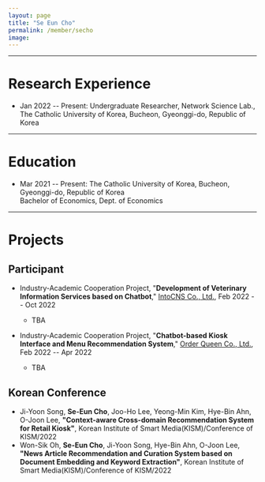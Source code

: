 ```yaml
---
layout: page
title: "Se Eun Cho"
permalink: /member/secho
image: 
---
```


***

Research Experience
============
* Jan 2022 -- Present: Undergraduate Researcher, Network Science Lab., The Catholic University of Korea, Bucheon, Gyeonggi-do, Republic of Korea

***

Education
============
* Mar 2021 -- Present: The Catholic University of Korea, Bucheon, Gyeonggi-do, Republic of Korea <br> Bachelor of Economics, Dept. of Economics

***

Projects
============

Participant
------------
* Industry-Academic Cooperation Project, "**Development of Veterinary Information Services based on Chatbot**," [IntoCNS Co., Ltd.](http://intoh.monoalliance.com/), Feb 2022 -- Oct 2022
	* TBA

* Industry-Academic Cooperation Project, "**Chatbot-based Kiosk Interface and Menu Recommendation System**," [Order Queen Co., Ltd.](http://www.orderqueen.co.kr/), Feb 2022 -- Apr 2022
	* TBA


Korean Conference
------------
* Ji-Yoon Song, **Se-Eun Cho**, Joo-Ho Lee, Yeong-Min Kim, Hye-Bin Ahn, O-Joon Lee, **"Context-aware Cross-domain Recommendation System for Retail Kiosk"**, Korean Institute of Smart Media(KISM)/Conference of KISM/2022
* Won-Sik Oh, **Se-Eun Cho**, Ji-Yoon Song, Hye-Bin Ahn, O-Joon Lee, **"News Article Recommendation and Curation System based on Document Embedding and Keyword Extraction"**, Korean Institute of Smart Media(KISM)/Conference of KISM/2022
